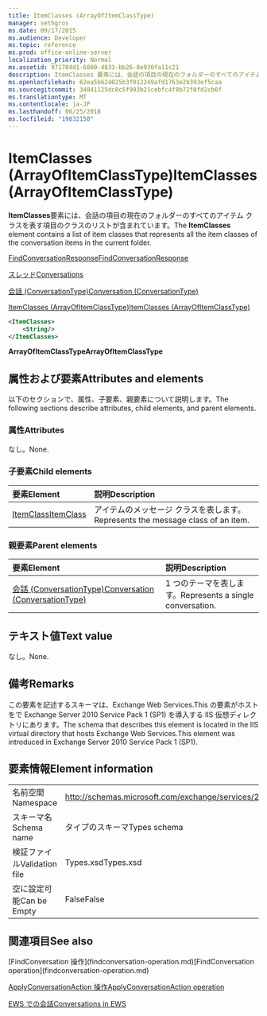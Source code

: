 ```yaml
---
title: ItemClasses (ArrayOfItemClassType)
manager: sethgros
ms.date: 09/17/2015
ms.audience: Developer
ms.topic: reference
ms.prod: office-online-server
localization_priority: Normal
ms.assetid: 971784d1-6860-4833-bb26-0e930fa11c21
description: ItemClasses 要素には、会話の項目の現在のフォルダーのすべてのアイテム クラスを表す項目のクラスのリストが含まれています。
ms.openlocfilehash: 62ea5b624025b3f012249afd1763e2b393ef5caa
ms.sourcegitcommit: 34041125dc8c5f993b21cebfc4f8b72f0fd2cb6f
ms.translationtype: MT
ms.contentlocale: ja-JP
ms.lasthandoff: 06/25/2018
ms.locfileid: "19832150"
---
```

# <a name="itemclasses-arrayofitemclasstype"></a><span data-ttu-id="354ef-103">ItemClasses (ArrayOfItemClassType)</span><span class="sxs-lookup"><span data-stu-id="354ef-103">ItemClasses (ArrayOfItemClassType)</span></span>

<span data-ttu-id="354ef-104">**ItemClasses**要素には、会話の項目の現在のフォルダーのすべてのアイテム クラスを表す項目のクラスのリストが含まれています。</span><span class="sxs-lookup"><span data-stu-id="354ef-104">The **ItemClasses** element contains a list of item classes that represents all the item classes of the conversation items in the current folder.</span></span> 
  
[<span data-ttu-id="354ef-105">FindConversationResponse</span><span class="sxs-lookup"><span data-stu-id="354ef-105">FindConversationResponse</span></span>](findconversationresponse.md)
  
[<span data-ttu-id="354ef-106">スレッド</span><span class="sxs-lookup"><span data-stu-id="354ef-106">Conversations</span></span>](conversations-ex15websvcsotherref.md)
  
[<span data-ttu-id="354ef-107">会話 (ConversationType)</span><span class="sxs-lookup"><span data-stu-id="354ef-107">Conversation (ConversationType)</span></span>](conversation-conversationtype.md)
  
[<span data-ttu-id="354ef-108">ItemClasses (ArrayOfItemClassType)</span><span class="sxs-lookup"><span data-stu-id="354ef-108">ItemClasses (ArrayOfItemClassType)</span></span>](itemclasses-arrayofitemclasstype.md)
  
```XML
<ItemClasses>
    <String/>
</ItemClasses>
```

 <span data-ttu-id="354ef-109">**ArrayOfItemClassType**</span><span class="sxs-lookup"><span data-stu-id="354ef-109">**ArrayOfItemClassType**</span></span>
## <a name="attributes-and-elements"></a><span data-ttu-id="354ef-110">属性および要素</span><span class="sxs-lookup"><span data-stu-id="354ef-110">Attributes and elements</span></span>

<span data-ttu-id="354ef-111">以下のセクションで、属性、子要素、親要素について説明します。</span><span class="sxs-lookup"><span data-stu-id="354ef-111">The following sections describe attributes, child elements, and parent elements.</span></span>
  
### <a name="attributes"></a><span data-ttu-id="354ef-112">属性</span><span class="sxs-lookup"><span data-stu-id="354ef-112">Attributes</span></span>

<span data-ttu-id="354ef-113">なし。</span><span class="sxs-lookup"><span data-stu-id="354ef-113">None.</span></span>
  
### <a name="child-elements"></a><span data-ttu-id="354ef-114">子要素</span><span class="sxs-lookup"><span data-stu-id="354ef-114">Child elements</span></span>

|<span data-ttu-id="354ef-115">**要素**</span><span class="sxs-lookup"><span data-stu-id="354ef-115">**Element**</span></span>|<span data-ttu-id="354ef-116">**説明**</span><span class="sxs-lookup"><span data-stu-id="354ef-116">**Description**</span></span>|
|:-----|:-----|
|[<span data-ttu-id="354ef-117">ItemClass</span><span class="sxs-lookup"><span data-stu-id="354ef-117">ItemClass</span></span>](itemclass.md) <br/> |<span data-ttu-id="354ef-118">アイテムのメッセージ クラスを表します。</span><span class="sxs-lookup"><span data-stu-id="354ef-118">Represents the message class of an item.</span></span>  <br/> |
   
### <a name="parent-elements"></a><span data-ttu-id="354ef-119">親要素</span><span class="sxs-lookup"><span data-stu-id="354ef-119">Parent elements</span></span>

|<span data-ttu-id="354ef-120">**要素**</span><span class="sxs-lookup"><span data-stu-id="354ef-120">**Element**</span></span>|<span data-ttu-id="354ef-121">**説明**</span><span class="sxs-lookup"><span data-stu-id="354ef-121">**Description**</span></span>|
|:-----|:-----|
|[<span data-ttu-id="354ef-122">会話 (ConversationType)</span><span class="sxs-lookup"><span data-stu-id="354ef-122">Conversation (ConversationType)</span></span>](conversation-conversationtype.md) <br/> |<span data-ttu-id="354ef-123">1 つのテーマを表します。</span><span class="sxs-lookup"><span data-stu-id="354ef-123">Represents a single conversation.</span></span>  <br/> |
   
## <a name="text-value"></a><span data-ttu-id="354ef-124">テキスト値</span><span class="sxs-lookup"><span data-stu-id="354ef-124">Text value</span></span>

<span data-ttu-id="354ef-125">なし。</span><span class="sxs-lookup"><span data-stu-id="354ef-125">None.</span></span>
  
## <a name="remarks"></a><span data-ttu-id="354ef-126">備考</span><span class="sxs-lookup"><span data-stu-id="354ef-126">Remarks</span></span>

<span data-ttu-id="354ef-127">この要素を記述するスキーマは、Exchange Web Services.This の要素がホストをで Exchange Server 2010 Service Pack 1 (SP1) を導入する IIS 仮想ディレクトリにあります。</span><span class="sxs-lookup"><span data-stu-id="354ef-127">The schema that describes this element is located in the IIS virtual directory that hosts Exchange Web Services.This element was introduced in Exchange Server 2010 Service Pack 1 (SP1).</span></span>
  
## <a name="element-information"></a><span data-ttu-id="354ef-128">要素情報</span><span class="sxs-lookup"><span data-stu-id="354ef-128">Element information</span></span>

|||
|:-----|:-----|
|<span data-ttu-id="354ef-129">名前空間</span><span class="sxs-lookup"><span data-stu-id="354ef-129">Namespace</span></span>  <br/> |http://schemas.microsoft.com/exchange/services/2006/types  <br/> |
|<span data-ttu-id="354ef-130">スキーマ名</span><span class="sxs-lookup"><span data-stu-id="354ef-130">Schema name</span></span>  <br/> |<span data-ttu-id="354ef-131">タイプのスキーマ</span><span class="sxs-lookup"><span data-stu-id="354ef-131">Types schema</span></span>  <br/> |
|<span data-ttu-id="354ef-132">検証ファイル</span><span class="sxs-lookup"><span data-stu-id="354ef-132">Validation file</span></span>  <br/> |<span data-ttu-id="354ef-133">Types.xsd</span><span class="sxs-lookup"><span data-stu-id="354ef-133">Types.xsd</span></span>  <br/> |
|<span data-ttu-id="354ef-134">空に設定可能</span><span class="sxs-lookup"><span data-stu-id="354ef-134">Can be Empty</span></span>  <br/> |<span data-ttu-id="354ef-135">False</span><span class="sxs-lookup"><span data-stu-id="354ef-135">False</span></span>  <br/> |
   
## <a name="see-also"></a><span data-ttu-id="354ef-136">関連項目</span><span class="sxs-lookup"><span data-stu-id="354ef-136">See also</span></span>



<span data-ttu-id="354ef-137">
  [FindConversation 操作](findconversation-operation.md)</span><span class="sxs-lookup"><span data-stu-id="354ef-137">[FindConversation operation](findconversation-operation.md)</span></span>
  
[<span data-ttu-id="354ef-138">ApplyConversationAction 操作</span><span class="sxs-lookup"><span data-stu-id="354ef-138">ApplyConversationAction operation</span></span>](applyconversationaction-operation.md)


[<span data-ttu-id="354ef-139">EWS での会話</span><span class="sxs-lookup"><span data-stu-id="354ef-139">Conversations in EWS</span></span>](http://msdn.microsoft.com/library/91e64629-db6c-4c94-9dcb-d386232e8467%28Office.15%29.aspx)

